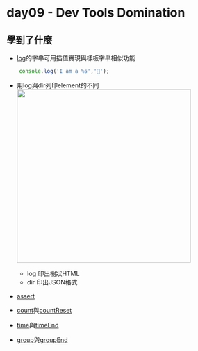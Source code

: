 # day09 - Dev Tools Domination

## 學到了什麼
- [log](https://developer.mozilla.org/en-US/docs/Web/API/console/log)的字串可用插值實現與樣板字串相似功能
```js
    console.log('I am a %s','🐰');
```
- 用log與dir列印element的不同
    <img src="https://developer.mozilla.org/en-US/docs/Web/API/console/log/dozdcyr.png" width="400px">
    - log 印出樹狀HTML
    - dir 印出JSON格式

- [assert](https://developer.mozilla.org/en-US/docs/Web/API/console/assert)
- [count](https://developer.mozilla.org/en-US/docs/Web/API/console/count)與[countReset](https://developer.mozilla.org/en-US/docs/Web/API/console/countReset)
- [time](https://developer.mozilla.org/en-US/docs/Web/API/console/time)與[timeEnd](https://developer.mozilla.org/en-US/docs/Web/API/console/timeEnd)
- [group](https://developer.mozilla.org/en-US/docs/Web/API/console/group)與[groupEnd](https://developer.mozilla.org/en-US/docs/Web/API/console/groupEnd)
